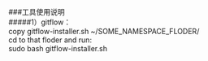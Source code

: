###工具使用说明  
#####1）gitflow：  
copy gitflow-installer.sh ~/SOME_NAMESPACE_FLODER/  
cd to that floder and run:  
sudo bash gitflow-installer.sh
